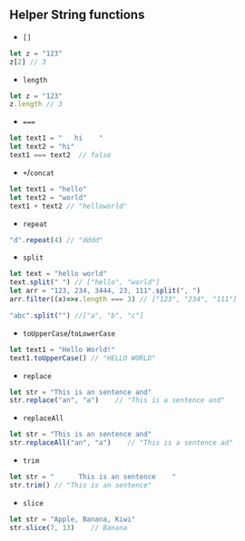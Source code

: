 ## Helper String functions
- `[]`
```js
let z = "123"
z[2] // 3
```

- `length`
```js
let z = "123"
z.length // 3
```
- `===`
```js
let text1 = "   hi    "
let text2 = "hi"
text1 === text2  // false
```
- `+`/`concat`
```js
let text1 = "hello"
let text2 = "world"
text1 + text2 // "helloworld"
```
- `repeat`
```js
"d".repeat(4) // "dddd"
```
- `split`
```js
let text = "hello world"
text.split(" ") // ["hello", "world"]
let arr = "123, 234, 3444, 23, 111".split(", ")
arr.filter((x)=>x.length === 3) // ["123", "234", "111"]

"abc".split("") //["a", "b", "c"]
```

- `toUpperCase`/`toLowerCase`
```js
let text1 = "Hello World!"
text1.toUpperCase() // "HELLO WORLD"
```

- `replace`
```js
let str = "This is an sentence and"
str.replace("an", "a")    // "This is a sentence and"
```

- `replaceAll`
```js
let str = "This is an sentence and"
str.replaceAll("an", "a")    // "This is a sentence ad"
```

- `trim`
```js
let str = "      This is an sentence    "
str.trim() // "This is an sentence"
```

- `slice`
```js
let str = "Apple, Banana, Kiwi"
str.slice(7, 13)    // Banana
```